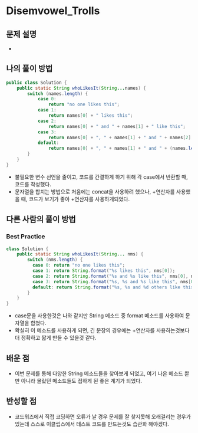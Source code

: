 # Disemvowel_Trolls

## 문제 설명

*  

## 나의 풀이 방법

```java
public class Solution {
    public static String whoLikesIt(String...names) {
        switch (names.length) {
            case 0:
                return "no one likes this";
            case 1:
                return names[0] + " likes this";
            case 2:
                return names[0] + " and " + names[1] + " like this";
            case 3:
                return names[0] + ", " + names[1] + " and " + names[2] + " like this";
            default:
                return names[0] + ", " + names[1] + " and " + (names.length - 2) + " others like this";
        }
    }
}
```

*  불필요한 변수 선언을 줄이고, 코드를 간결하게 하기 위해 각 case에서 반환할 때, 코드를 작성했다.
*  문자열을 합치는 방법으로 처음에는 concat을 사용하려 했으나, +연산자를 사용했을 때, 코드가 보기가 좋아 +연산자를 사용하게되었다.

## 다른 사람의 풀이 방법

### Best Practice

```java
class Solution {
    public static String whoLikesIt(String... nms) {
        switch (nms.length) {
          case 0: return "no one likes this";
          case 1: return String.format("%s likes this", nms[0]);
          case 2: return String.format("%s and %s like this", nms[0], nms[1]);
          case 3: return String.format("%s, %s and %s like this", nms[0], nms[1], nms[2]);
          default: return String.format("%s, %s and %d others like this", nms[0], nms[1], nms.length - 2);
        }
    }
}
```
*   case문을 사용한것은 나와 같지만 String 메소드 중 format 메소드를 사용하여 문자열을 합쳤다.
*   확실히 이 메소드를 사용하게 되면, 긴 문장의 경우에는 +연산자를 사용하는것보다 더 정확하고 짧게 만들 수 있을것 같다.

## 배운 점

*  이번 문제를 통해 다양한 String 메소드들을 찾아보게 되었고, 여기 나온 메소드 뿐만 아니라 몰랐던 메소드들도 접하게 된 좋은 계기가 되었다.


## 반성할 점

*  코드워즈에서 직접 코딩하면 오류가 날 경우 문제를 잘 찾지못해 오래걸리는 경우가 있는데 스스로 이클립스에서 테스트 코드를 만드는것도 습관화 해야겠다.
